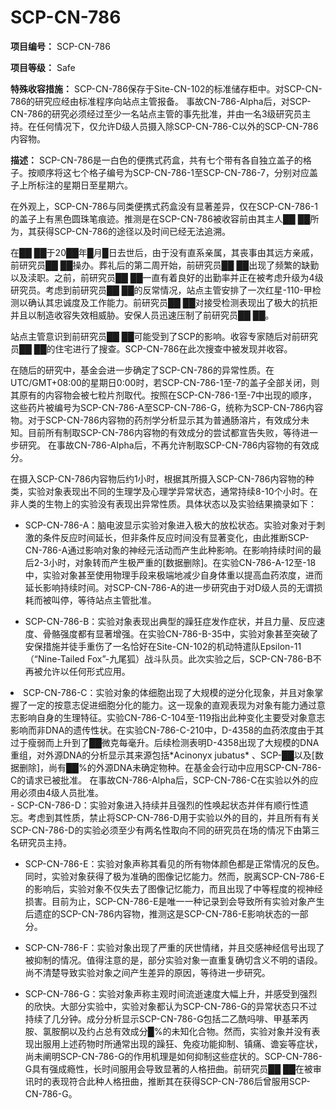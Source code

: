 # SCP-CN-786

**项目编号：** SCP-CN-786

**项目等级：** Safe

**特殊收容措施：** SCP-CN-786保存于Site-CN-102的标准储存柜中。对SCP-CN-786的研究应经由标准程序向站点主管报备。 事故CN-786-Alpha后，对SCP-CN-786的研究必须经过至少一名站点主管的事先批准，并由一名3级研究员主持。在任何情况下，仅允许D级人员摄入除SCP-CN-786-C以外的SCP-CN-786内容物。

**描述：** SCP-CN-786是一白色的便携式药盒，共有七个带有各自独立盖子的格子。按顺序将这七个格子编号为SCP-CN-786-1至SCP-CN-786-7，分别对应盖子上所标注的星期日至星期六。

在外观上，SCP-CN-786与同类便携式药盒没有显著差异，仅在SCP-CN-786-1的盖子上有黑色圆珠笔痕迹。推测是在SCP-CN-786被收容前由其主人██ ██所为，其获得SCP-CN-786的途径以及时间已经无法追溯。

在██ ██于20██年█月█日去世后，由于没有直系亲属，其丧事由其远方亲戚，前研究员██ ██操办。葬礼后的第二周开始，前研究员██ ██出现了频繁的缺勤以及渎职。之前，前研究员██ ██一直有着良好的出勤率并正在被考虑升级为4级研究员。考虑到前研究员██ ██的反常情况，站点主管安排了一次红星-110-甲检测以确认其忠诚度及工作能力。前研究员██ ██对接受检测表现出了极大的抗拒并且以制造收容失效相威胁。安保人员迅速压制了前研究员██ ██。


站点主管意识到前研究员██ ██可能受到了SCP的影响。收容专家随后对前研究员██ ██的住宅进行了搜查。SCP-CN-786在此次搜查中被发现并收容。

在随后的研究中，基金会进一步确定了SCP-CN-786的异常性质。在UTC/GMT+08:00的星期日0:00时，若SCP-CN-786-1至-7的盖子全部关闭，则其原有的内容物会被七粒片剂取代。按照在SCP-CN-786-1至-7中出现的顺序，这些药片被编号为SCP-CN-786-A至SCP-CN-786-G，统称为SCP-CN-786内容物。对于SCP-CN-786内容物的药剂学分析显示其为普通肠溶片，有效成分未知。目前所有制取SCP-CN-786内容物的有效成分的尝试都宣告失败，等待进一步研究。 在事故CN-786-Alpha后，不再允许制取SCP-CN-786内容物的有效成分。

在摄入SCP-CN-786内容物后约1小时，根据其所摄入SCP-CN-786内容物的种类，实验对象表现出不同的生理学及心理学异常状态，通常持续8-10个小时。在非人类的生物上的实验没有表现出异常性质。具体状态以及实验结果摘录如下：

- SCP-CN-786-A：脑电波显示实验对象进入极大的放松状态。实验对象对于刺激的条件反应时间延长，但非条件反应时间没有显著变化，由此推断SCP-CN-786-A通过影响对象的神经元活动而产生此种影响。在影响持续时间的最后2-3小时，对象转而产生极严重的[数据删除]。在实验CN-786-A-12至-18中，实验对象甚至使用物理手段来极端地减少自身体重以提高血药浓度，进而延长影响持续时间。对SCP-CN-786-A的进一步研究由于对D级人员的无谓损耗而被叫停，等待站点主管批准。

- SCP-CN-786-B：实验对象表现出典型的躁狂症发作症状，并且力量、反应速度、骨骼强度都有显著增强。在实验CN-786-B-35中，实验对象甚至突破了安保措施并徒手重伤了一名恰好在Site-CN-102的机动特遣队Epsilon-11（“Nine-Tailed Fox”-九尾狐）战斗队员。此次实验之后，SCP-CN-786-B不再被允许以任何形式应用。

<li>SCP-CN-786-C&#65306;&#23454;&#39564;&#23545;&#35937;&#30340;&#20307;&#32454;&#32990;&#20986;&#29616;&#20102;&#22823;&#35268;&#27169;&#30340;&#36870;&#20998;&#21270;&#29616;&#35937;&#65292;&#24182;&#19988;&#23545;&#35937;&#25484;&#25569;&#20102;&#19968;&#23450;&#30340;&#25353;&#24847;&#24535;&#20419;&#36827;&#32454;&#32990;&#20998;&#21270;&#30340;&#33021;&#21147;&#12290;&#36825;&#19968;&#29616;&#35937;&#30340;&#30452;&#35266;&#34920;&#29616;&#20026;&#23545;&#35937;&#26377;&#33021;&#21147;&#36890;&#36807;&#24847;&#24535;&#24433;&#21709;&#33258;&#36523;&#30340;&#29983;&#29702;&#29305;&#24449;&#12290;&#23454;&#39564;CN-786-C-104&#33267;-119&#25351;&#20986;&#27492;&#31181;&#21464;&#21270;&#20027;&#35201;&#21463;&#23545;&#35937;&#24847;&#24535;&#24433;&#21709;&#32780;&#38750;DNA&#30340;&#36951;&#20256;&#24615;&#29366;&#12290;&#22312;&#23454;&#39564;CN-786-C-210&#20013;&#65292;D-4358&#30340;&#34880;&#33647;&#27987;&#24230;&#30001;&#20110;&#20854;&#36807;&#20110;&#30246;&#24369;&#32780;&#19978;&#21319;&#21040;&#20102;&#9608;&#9608;&#24494;&#20811;&#27599;&#27627;&#21319;&#12290;&#21518;&#32493;&#26816;&#27979;&#34920;&#26126;D-4358&#20986;&#29616;&#20102;&#22823;&#35268;&#27169;&#30340;DNA&#37325;&#32452;&#65292;&#23545;&#22806;&#28304;DNA&#30340;&#20998;&#26512;&#26174;&#31034;&#20854;&#26469;&#28304;&#21253;&#25324;*Acinonyx jubatus* &#12289;SCP-&#9608;&#9608;&#20197;&#21450;[&#25968;&#25454;&#21024;&#38500;]&#65292;&#23578;&#26377;&#9608;&#9608;%&#30340;&#22806;&#28304;DNA&#26410;&#30830;&#23450;&#29289;&#31181;&#12290;&#22312;&#22522;&#37329;&#20250;&#34892;&#21160;&#20013;&#24212;&#29992;SCP-CN-786-C&#30340;&#35831;&#27714;&#24050;&#34987;&#25209;&#20934;&#12290; &#22312;&#20107;&#25925;CN-786-Alpha&#21518;&#65292;SCP-CN-786-C&#22312;&#23454;&#39564;&#20197;&#22806;&#30340;&#24212;&#29992;&#24517;&#39035;&#30001;4&#32423;&#20154;&#21592;&#25209;&#20934;&#12290;</li>
- SCP-CN-786-D：实验对象进入持续并且强烈的性唤起状态并伴有顺行性遗忘。考虑到其性质，禁止将SCP-CN-786-D用于实验以外的目的，并且所有有关SCP-CN-786-D的实验必须至少有两名性取向不同的研究员在场的情况下由第三名研究员主持。

- SCP-CN-786-E：实验对象声称其看见的所有物体颜色都是正常情况的反色。同时，实验对象获得了极为准确的图像记忆能力。然而，脱离SCP-CN-786-E的影响后，实验对象不仅失去了图像记忆能力，而且出现了中等程度的视神经损害。目前为止，SCP-CN-786-E是唯一一种记录到会导致所有实验对象产生后遗症的SCP-CN-786内容物，推测这是SCP-CN-786-E影响状态的一部分。

- SCP-CN-786-F：实验对象出现了严重的厌世情绪，并且交感神经信号出现了被抑制的情况。值得注意的是，部分实验对象一直重复确切含义不明的语段。尚不清楚导致实验对象之间产生差异的原因，等待进一步研究。


- SCP-CN-786-G：实验对象声称主观时间流逝速度大幅上升，并感受到强烈的欣快。大部分实验中，实验对象都认为SCP-CN-786-G的异常状态只不过持续了几分钟。成分分析显示SCP-CN-786-G包括二乙酰吗啡、甲基苯丙胺、氯胺酮以及约占总有效成分█%的未知化合物。然而，实验对象并没有表现出服用上述药物时所通常出现的躁狂、免疫功能抑制、镇痛、谵妄等症状，尚未阐明SCP-CN-786-G的作用机理是如何抑制这些症状的。SCP-CN-786-G具有强成瘾性，长时间服用会导致显著的人格扭曲。前研究员██ ██在被审讯时的表现符合此种人格扭曲，推断其在获得SCP-CN-786后曾服用SCP-CN-786-G。



